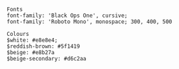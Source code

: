     Fonts
    font-family: 'Black Ops One', cursive; 
    font-family: 'Roboto Mono', monospace; 300, 400, 500

    Colours
    $white: #e8e8e4;
    $reddish-brown: #5f1419
    $beige: #e8b27a
    $beige-secondary: #d6c2aa